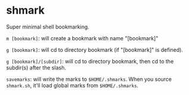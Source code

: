 # shmark

Super minimal shell bookmarking.

`m [bookmark]`: will create a bookmark with name "[bookmark]"

`g [bookmark]`: will cd to directory bookmark (if "[bookmark]" is defined).

`g [bookmark]/[subdir]`: will cd to directory bookmark, then cd to the subdir(s) after the slash.

`savemarks`: will write the marks to `$HOME/.shmarks`. When you source `shmark.sh`, it'll load global marks from `$HOME/.shmarks`.
